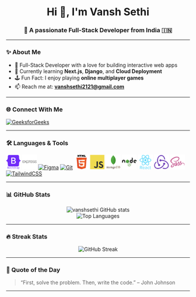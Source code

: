 <h1 align="center">Hi 👋, I'm Vansh Sethi</h1>
<h3 align="center">🚀 A passionate Full-Stack Developer from India 🇮🇳</h3>

---

### ✨ About Me

- 🎯 Full-Stack Developer with a love for building interactive web apps  
- 🧠 Currently learning **Next.js**, **Django**, and **Cloud Deployment**  
- 🕹️ Fun Fact: I enjoy playing **online multiplayer games**  
- 📫 Reach me at: **vanshsethi2121@gmail.com**

---

### 🌐 Connect With Me

<p align="left">
  <a href="https://auth.geeksforgeeks.org/user/vanshseten6q" target="_blank">
    <img src="https://img.shields.io/badge/GeeksforGeeks-1DA362?style=for-the-badge&logo=geeksforgeeks&logoColor=white" alt="GeeksforGeeks" />
  </a>
</p>

---

### 🛠️ Languages & Tools

<p align="left">
  <a href="https://getbootstrap.com" target="_blank"><img src="https://raw.githubusercontent.com/devicons/devicon/master/icons/bootstrap/bootstrap-plain-wordmark.svg" alt="Bootstrap" width="40" height="40"/></a>
  <a href="https://expressjs.com" target="_blank"><img src="https://raw.githubusercontent.com/devicons/devicon/master/icons/express/express-original-wordmark.svg" alt="Express" width="40" height="40"/></a>
  <a href="https://www.figma.com/" target="_blank"><img src="https://www.vectorlogo.zone/logos/figma/figma-icon.svg" alt="Figma" width="40" height="40"/></a>
  <a href="https://git-scm.com/" target="_blank"><img src="https://www.vectorlogo.zone/logos/git-scm/git-scm-icon.svg" alt="Git" width="40" height="40"/></a>
  <a href="https://www.w3.org/html/" target="_blank"><img src="https://raw.githubusercontent.com/devicons/devicon/master/icons/html5/html5-original-wordmark.svg" alt="HTML5" width="40" height="40"/></a>
  <a href="https://developer.mozilla.org/en-US/docs/Web/JavaScript" target="_blank"><img src="https://raw.githubusercontent.com/devicons/devicon/master/icons/javascript/javascript-original.svg" alt="JavaScript" width="40" height="40"/></a>
  <a href="https://www.mongodb.com/" target="_blank"><img src="https://raw.githubusercontent.com/devicons/devicon/master/icons/mongodb/mongodb-original-wordmark.svg" alt="MongoDB" width="40" height="40"/></a>
  <a href="https://nodejs.org" target="_blank"><img src="https://raw.githubusercontent.com/devicons/devicon/master/icons/nodejs/nodejs-original-wordmark.svg" alt="Node.js" width="40" height="40"/></a>
  <a href="https://reactjs.org/" target="_blank"><img src="https://raw.githubusercontent.com/devicons/devicon/master/icons/react/react-original-wordmark.svg" alt="React" width="40" height="40"/></a>
  <a href="https://redux.js.org" target="_blank"><img src="https://raw.githubusercontent.com/devicons/devicon/master/icons/redux/redux-original.svg" alt="Redux" width="40" height="40"/></a>
  <a href="https://sass-lang.com" target="_blank"><img src="https://raw.githubusercontent.com/devicons/devicon/master/icons/sass/sass-original.svg" alt="Sass" width="40" height="40"/></a>
  <a href="https://tailwindcss.com/" target="_blank"><img src="https://www.vectorlogo.zone/logos/tailwindcss/tailwindcss-icon.svg" alt="TailwindCSS" width="40" height="40"/></a>
</p>

---

### 📊 GitHub Stats

<p align="center">
  <img src="https://github-readme-stats.vercel.app/api?username=vanshsethi&show_icons=true&theme=tokyonight" alt="vanshsethi GitHub stats"/>
  <br />
  <img src="https://github-readme-stats.vercel.app/api/top-langs/?username=vanshsethi&layout=compact&theme=tokyonight" alt="Top Languages"/>
</p>

---

### 🔥 Streak Stats

<p align="center">
  <img src="https://github-readme-streak-stats.herokuapp.com/?user=vanshsethi&theme=tokyonight" alt="GitHub Streak"/>
</p>

---

### 🧠 Quote of the Day

> “First, solve the problem. Then, write the code.” – John Johnson

---

